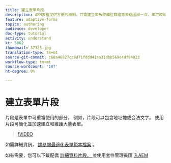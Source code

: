 ```yaml
---
title: 建立表單片段
description: AEM表格提供方便的機制，只需建立面板或欄位群組等表格區段一次，即可跨最適化表格重複使用。
feature: adaptive-forms
topics: authoring
audience: developer
doc-type: tutorial
activity: understand
kt: 5862
thumbnail: 37325.jpg
translation-type: tm+mt
source-git-commit: c60a46027cc8d71fddd41aa31dbb569e4df94823
workflow-type: tm+mt
source-wordcount: '107'
ht-degree: 0%

---
```



# 建立表單片段

片段是表單中可重複使用的部分。 例如，片段可以包含地址塊或合法文字。 使用片段可簡化並加速建立和維護大量表單。


>[!VIDEO](https://video.tv.adobe.com/v/37325/quality=9)



如需詳細資訊， [請參閱最適化表單範本檔案](https://docs.adobe.com/content/help/en/experience-manager-65/forms/adaptive-forms-basic-authoring/adaptive-form-fragments.html) 。

如有需要，您可以下載配偶 [詳細資料片段， ](assets/spouse-details-fragment.zip) 並使用套件管理員匯 [入AEM](http://localhost:4502/crx/packmgr/index.jsp)





